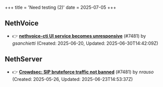 +++
title = 'Need testing (2)'
date = 2025-07-05
+++

## NethVoice
- :point_right: **[nethvoice-cti UI service becomes unresponsive](https://github.com/NethServer/dev/issues/7517)** (#7481) by *gsanchietti* (Created: 2025-06-20, Updated: 2025-06-30T14:42:09Z)

## NethServer
- :point_right: **[Crowdsec: SIP bruteforce traffic not banned](https://github.com/NethServer/dev/issues/7481)** (#7481) by *nrauso* (Created: 2025-05-26, Updated: 2025-06-23T14:53:37Z)

